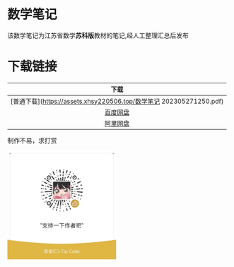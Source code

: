 # 数学笔记

该数学笔记为江苏省数学**苏科版**教材的笔记,经人工整理汇总后发布

# 下载链接

|                             下载                             |
| :----------------------------------------------------------: |
| [普通下载](https://assets.xhsy220506.top/数学笔记 202305271250.pdf) |
| [百度网盘](https://pan.baidu.com/s/1nv6vHtI-McmwCsMyxfiukw?pwd=oyqn) |
|    [阿里网盘](https://www.aliyundrive.com/s/Lq2cFqhVVnE)     |

制作不易，求打赏

<img src="./image-20230527184605314.png" alt="image-20230527184605314" style="zoom: 25%;" />